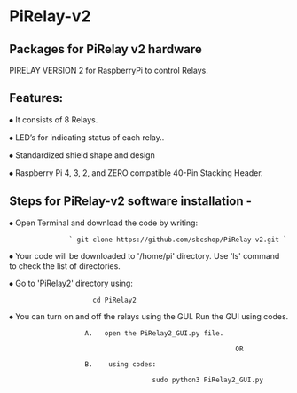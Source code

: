 # PiRelay-v2
## Packages for PiRelay v2 hardware

PIRELAY VERSION 2  for RaspberryPi to control Relays.

## Features:

⦁	 It consists of 8 Relays.

⦁	LED’s for indicating status of each relay..

⦁	Standardized shield shape and design

⦁	Raspberry Pi 4, 3, 2, and ZERO compatible 40-Pin Stacking Header.


## Steps for PiRelay-v2 software installation -

⦁	 Open Terminal and download the code by writing:      

                   ` git clone https://github.com/sbcshop/PiRelay-v2.git `
                    

⦁	 Your code will be downloaded to '/home/pi' directory. Use 'ls' command to check the list of   directories.

⦁	 Go to 'PiRelay2' directory using:

                         cd PiRelay2
                         
⦁	You can turn on and off the relays using the GUI. 
 Run the GUI using codes.
             
             
                       A.   open the PiRelay2_GUI.py file.
                       
                                                             OR
                                                             
                       B.    using codes: 
                       
                                        sudo python3 PiRelay2_GUI.py
                                        
                                                         
